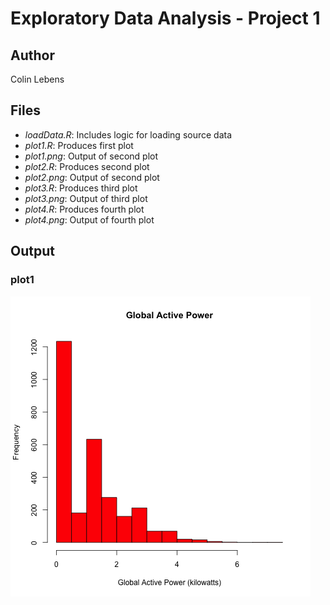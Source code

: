 # Exploratory Data Analysis - Project 1

## Author
Colin Lebens

## Files

* _loadData.R_: Includes logic for loading source data
* _plot1.R_: Produces first plot
* _plot1.png_: Output of second plot
* _plot2.R_: Produces second plot
* _plot2.png_: Output of second plot
* _plot3.R_: Produces third plot
* _plot3.png_: Output of third plot
* _plot4.R_: Produces fourth plot
* _plot4.png_: Output of fourth plot

## Output

### plot1

<img src="plot1.png">
